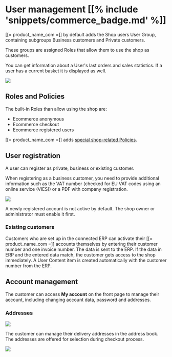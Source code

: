 # User management [[% include 'snippets/commerce_badge.md' %]]

[[= product_name_com =]] by default adds the Shop users User Group, containing subgroups Business customers and Private customers.

These groups are assigned Roles that allow them to use the shop as customers.

You can get information about a User's last orders and sales statistics. If a user has a current basket it is displayed as well.

![](img/user_information.png)

## Roles and Policies

The built-in Roles than allow using the shop are:

- Ecommerce anonymous
- Ecommerce checkout
- Ecommerce registered users

[[= product_name_com =]] adds [special shop-related Policies](../user_management/access_control.md#ez-commerce-policies).

## User registration

A user can register as private, business or existing customer.

When registering as a business customer, you need to provide additional information such as the VAT number (checked for EU VAT codes using an online service (VIES)) or a PDF with company registration.

![](img/registration_advanced.png)

A newly registered account is not active by default. The shop owner or administrator must enable it first.

### Existing customers

Customers who are set up in the connected ERP can activate their [[= product_name_com =]] accounts themselves by entering their customer number and one invoice number.
The data is sent to the ERP. If the data in ERP and the entered data match, the customer gets access to the shop immediately.
A User Content item is created automatically with the customer number from the ERP.

## Account management

The customer can access **My account** on the front page to manage their account, including changing account data, password and addresses.

### Addresses

![](img/addresses.png)

The customer can manage their delivery addresses in the address book. The addresses are offered for selection during checkout process.

![](img/manage_addresses.png)
